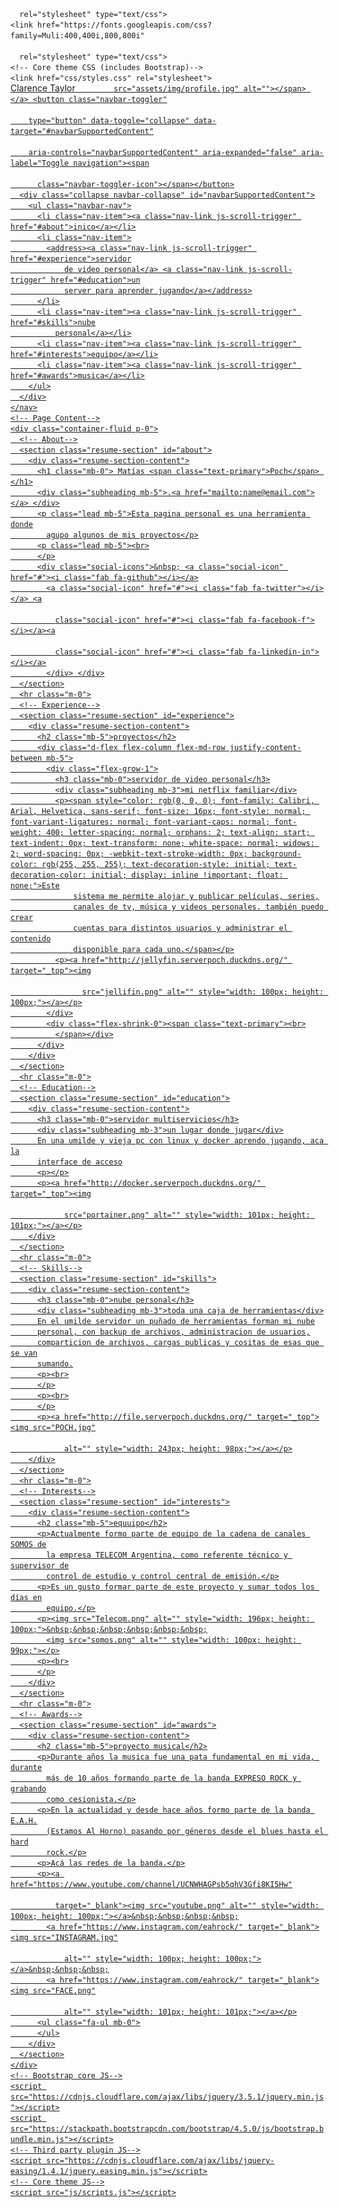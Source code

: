 <!DOCTYPE html>
<html lang="en">
  <head>
    <meta http-equiv="content-type" content="text/html; charset=utf-8">
    <meta name="viewport" content="width=device-width, initial-scale=1, shrink-to-fit=no">
    <meta name="description" content="">
    <meta name="author" content="">
    <title>Poch - pagina personal</title>
    <link rel="icon" type="image/x-icon" href="assets/img/POCH.jpg">
    <!-- Font Awesome icons (free version)-->
    <script src="https://use.fontawesome.com/releases/v5.13.0/js/all.js" crossorigin="anonymous"></script>
    <!-- Google fonts-->
    <link href="https://fonts.googleapis.com/css?family=Saira+Extra+Condensed:500,700"

      rel="stylesheet" type="text/css">
    <link href="https://fonts.googleapis.com/css?family=Muli:400,400i,800,800i"

      rel="stylesheet" type="text/css">
    <!-- Core theme CSS (includes Bootstrap)-->
    <link href="css/styles.css" rel="stylesheet">
  </head>
  <body id="page-top">
    <!-- Navigation-->
    <nav class="navbar navbar-expand-lg navbar-dark bg-primary fixed-top" id="sideNav">
      <a class="navbar-brand js-scroll-trigger" href="#page-top"> <span class="d-block d-lg-none">Clarence
          Taylor</span> <span class="d-none d-lg-block"><img class="img-fluid img-profile rounded-circle mx-auto mb-2"

            src="assets/img/profile.jpg" alt=""></span> </a> <button class="navbar-toggler"

        type="button" data-toggle="collapse" data-target="#navbarSupportedContent"

        aria-controls="navbarSupportedContent" aria-expanded="false" aria-label="Toggle navigation"><span

          class="navbar-toggler-icon"></span></button>
      <div class="collapse navbar-collapse" id="navbarSupportedContent">
        <ul class="navbar-nav">
          <li class="nav-item"><a class="nav-link js-scroll-trigger" href="#about">inico</a></li>
          <li class="nav-item">
            <address><a class="nav-link js-scroll-trigger" href="#experience">servidor
                de video personal</a> <a class="nav-link js-scroll-trigger" href="#education">un
                server para aprender jugando</a></address>
          </li>
          <li class="nav-item"><a class="nav-link js-scroll-trigger" href="#skills">nube
              personal</a></li>
          <li class="nav-item"><a class="nav-link js-scroll-trigger" href="#interests">equipo</a></li>
          <li class="nav-item"><a class="nav-link js-scroll-trigger" href="#awards">musica</a></li>
        </ul>
      </div>
    </nav>
    <!-- Page Content-->
    <div class="container-fluid p-0">
      <!-- About-->
      <section class="resume-section" id="about">
        <div class="resume-section-content">
          <h1 class="mb-0"> Matías <span class="text-primary">Poch</span> </h1>
          <div class="subheading mb-5">.<a href="mailto:name@email.com"></a> </div>
          <p class="lead mb-5">Esta pagina personal es una herramienta donde
            agupo algunos de mis proyectos</p>
          <p class="lead mb-5"><br>
          </p>
          <div class="social-icons">&nbsp; <a class="social-icon" href="#"><i class="fab fa-github"></i></a>
            <a class="social-icon" href="#"><i class="fab fa-twitter"></i></a> <a

              class="social-icon" href="#"><i class="fab fa-facebook-f"></i></a><a

              class="social-icon" href="#"><i class="fab fa-linkedin-in"></i></a>
            </div> </div>
      </section>
      <hr class="m-0">
      <!-- Experience-->
      <section class="resume-section" id="experience">
        <div class="resume-section-content">
          <h2 class="mb-5">proyectos</h2>
          <div class="d-flex flex-column flex-md-row justify-content-between mb-5">
            <div class="flex-grow-1">
              <h3 class="mb-0">servidor de video personal</h3>
              <div class="subheading mb-3">mi netflix familiar</div>
              <p><span style="color: rgb(0, 0, 0); font-family: Calibri, Arial, Helvetica, sans-serif; font-size: 16px; font-style: normal; font-variant-ligatures: normal; font-variant-caps: normal; font-weight: 400; letter-spacing: normal; orphans: 2; text-align: start; text-indent: 0px; text-transform: none; white-space: normal; widows: 2; word-spacing: 0px; -webkit-text-stroke-width: 0px; background-color: rgb(255, 255, 255); text-decoration-style: initial; text-decoration-color: initial; display: inline !important; float: none;">Este
                  sistema me permite alojar y publicar películas, series,
                  canales de tv, música y videos personales. también puedo crear
                  cuentas para distintos usuarios y administrar el contenido
                  disponible para cada uno.</span></p>
              <p><a href="http://jellyfin.serverpoch.duckdns.org/" target="_top"><img

                    src="jellifin.png" alt="" style="width: 100px; height: 100px;"></a></p>
            </div>
            <div class="flex-shrink-0"><span class="text-primary"><br>
              </span></div>
          </div>
        </div>
      </section>
      <hr class="m-0">
      <!-- Education-->
      <section class="resume-section" id="education">
        <div class="resume-section-content">
          <h3 class="mb-0">servidor multiservicios</h3>
          <div class="subheading mb-3">un lugar donde jugar</div>
          En una umilde y vieja pc con linux y docker aprendo jugando, aca la
          interface de acceso
          <p></p>
          <p><a href="http://docker.serverpoch.duckdns.org/" target="_top"><img

                src="portainer.png" alt="" style="width: 101px; height: 101px;"></a></p>
        </div>
      </section>
      <hr class="m-0">
      <!-- Skills-->
      <section class="resume-section" id="skills">
        <div class="resume-section-content">
          <h3 class="mb-0">nube personal</h3>
          <div class="subheading mb-3">toda una caja de herramientas</div>
          En el umilde servidor un puñado de herramientas forman mi nube
          personal, con backup de archivos, administracion de usuarios,
          comparticion de archivos, cargas publicas y cositas de esas que se van
          sumando.
          <p><br>
          </p>
          <p><br>
          </p>
          <p><a href="http://file.serverpoch.duckdns.org/" target="_top"><img src="POCH.jpg"

                alt="" style="width: 243px; height: 98px;"></a></p>
        </div>
      </section>
      <hr class="m-0">
      <!-- Interests-->
      <section class="resume-section" id="interests">
        <div class="resume-section-content">
          <h2 class="mb-5">equuipo</h2>
          <p>Actualmente formo parte de equipo de la cadena de canales SOMOS de
            la empresa TELECOM Argentina, como referente técnico y supervisor de
            control de estudio y control central de emisión.</p>
          <p>Es un gusto formar parte de este proyecto y sumar todos los días en
            equipo.</p>
          <p><img src="Telecom.png" alt="" style="width: 196px; height: 100px;">&nbsp;&nbsp;&nbsp;&nbsp;&nbsp;&nbsp;
            <img src="somos.png" alt="" style="width: 100px; height: 99px;"></p>
          <p><br>
          </p>
        </div>
      </section>
      <hr class="m-0">
      <!-- Awards-->
      <section class="resume-section" id="awards">
        <div class="resume-section-content">
          <h2 class="mb-5">proyecto musical</h2>
          <p>Durante años la musica fue una pata fundamental en mi vida, durante
            más de 10 años formando parte de la banda EXPRESO ROCK y grabando
            como cesionista.</p>
          <p>En la actualidad y desde hace años formo parte de la banda E.A.H.
            (Estamos Al Horno) pasando por géneros desde el blues hasta el hard
            rock.</p>
          <p>Acá las redes de la banda.</p>
          <p><a href="https://www.youtube.com/channel/UCNWHAGPsb5qhV3Gfi8KI5Hw"

              target="_blank"><img src="youtube.png" alt="" style="width: 100px; height: 100px;"></a>&nbsp;&nbsp;&nbsp;&nbsp;
            <a href="https://www.instagram.com/eahrock/" target="_blank"><img src="INSTAGRAM.jpg"

                alt="" style="width: 100px; height: 100px;"></a>&nbsp;&nbsp;&nbsp;
            <a href="https://www.instagram.com/eahrock/" target="_blank"><img src="FACE.png"

                alt="" style="width: 101px; height: 101px;"></a></p>
          <ul class="fa-ul mb-0">
          </ul>
        </div>
      </section>
    </div>
    <!-- Bootstrap core JS-->
    <script src="https://cdnjs.cloudflare.com/ajax/libs/jquery/3.5.1/jquery.min.js"></script>
    <script src="https://stackpath.bootstrapcdn.com/bootstrap/4.5.0/js/bootstrap.bundle.min.js"></script>
    <!-- Third party plugin JS-->
    <script src="https://cdnjs.cloudflare.com/ajax/libs/jquery-easing/1.4.1/jquery.easing.min.js"></script>
    <!-- Core theme JS-->
    <script src="js/scripts.js"></script>
  </body>
</html>

